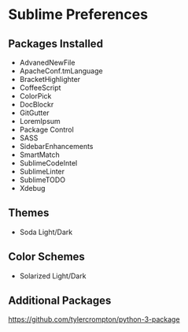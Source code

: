 # Sublime Preferences

## Packages Installed

* AdvanedNewFile
* ApacheConf.tmLanguage
* BracketHighlighter
* CoffeeScript
* ColorPick
* DocBlockr
* GitGutter
* LoremIpsum
* Package Control
* SASS
* SidebarEnhancements
* SmartMatch
* SublimeCodeIntel
* SublimeLinter
* SublimeTODO
* Xdebug

## Themes

* Soda Light/Dark

## Color Schemes

* Solarized Light/Dark

## Additional Packages

https://github.com/tylercrompton/python-3-package
